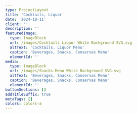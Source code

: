 ```yaml
---
type: ProjectLayout
title: 'Cocktails, Liquor'
date: '2024-10-11'
client: ''
description: ''
featuredImage:
  type: ImageBlock
  url: /images/Cocktails Liquor White Background SVG.svg
  altText: 'Cocktails, Liquor Menu'
  caption: 'Beverages, Snacks, Conservas Menu'
  elementId: ''
media:
  type: ImageBlock
  url: /images/Snacks Menu White Background SVG.svg
  altText: 'Beverages, Snacks, Conservas Menu'
  caption: 'Beverages, Snacks, Conservas Menu'
  elementId: ''
bottomSections: []
addTitleSuffix: true
metaTags: []
colors: colors-a
---
```

